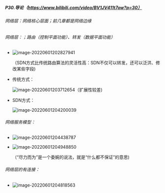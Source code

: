 ##### P30.导论（https://www.bilibili.com/video/BV1JV411t7ow?p=30）

###### 网络层：网络核心层面；前几章都是网络边缘

###### 网络层：；路由（控制平面功能）、转发（数据平面功能）

- ![image-20220601202827941](http://1.15.139.112:5000/static/typoraFigureBed/image-20220601202827941.png)

  （SDN方式比传统路由算法的灵活性高：SDN不仅可以转发，还可以泛洪、修改某些字段)

- 传统方式：

  ![image-20220601203712654](http://1.15.139.112:5000/static/typoraFigureBed/image-20220601203712654.png)（扩展性较差)

- SDN方式：

  ![image-20220601204200039](http://1.15.139.112:5000/static/typoraFigureBed/image-20220601204200039.png)

###### 网络服务模型：

- ![image-20220601204438787](http://1.15.139.112:5000/static/typoraFigureBed/image-20220601204438787.png)

- ![image-20220601204948850](http://1.15.139.112:5000/static/typoraFigureBed/image-20220601204948850.png)

  （“尽力而为”是一个委婉的说法，就是“什么都不保证”的意思)

###### 网络层的有连接：

- ![image-20220601204818563](http://1.15.139.112:5000/static/typoraFigureBed/image-20220601204818563.png)


